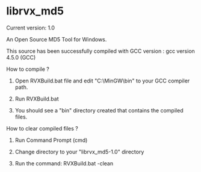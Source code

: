 # librvx_md5
Current version: 1.0

An Open Source MD5 Tool for Windows.

This source has been successfully compiled with GCC version : gcc version 4.5.0 (GCC)

How to compile ?

1. Open RVXBuild.bat file and edit "C:\MinGW\bin" to your GCC compiler path.

2. Run RVXBuild.bat

3. You should see a "bin" directory created that contains the compiled files.

How to clear compiled files ?

1. Run Command Prompt (cmd)

2. Change directory to your "librvx_md5-1.0" directory

3. Run the command: RVXBuild.bat -clean
